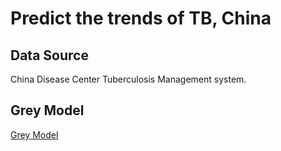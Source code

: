 # Predict the trends of TB, China

## Data Source 

China Disease Center Tuberculosis Management system. 

## Grey Model 

[Grey Model](http://baike.baidu.com/link?url=Ec_poWIpCn37eiISWwjjj27FrzEypKwraFdYBv5ZhKv9s5vkCXvEqd5YN3oPMNFASVFCMqUqQpKLjbzndZVW5JdebqhC_hkg2L40PbQ6RYoqSjX77uG2fGh4Mp0wvMrX)
